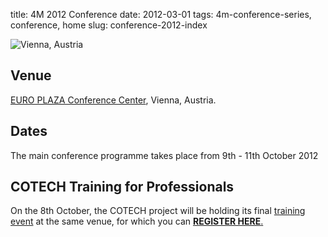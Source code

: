title: 4M 2012 Conference
date: 2012-03-01
tags: 4m-conference-series, conference, home
slug: conference-2012-index

![Vienna, Austria](/images/wien_stephansdom_karlskirche.jpg)

##  Venue

[EURO PLAZA Conference Center](http://www.europlaza.at/jart/prj3/euro_pl/website.jart?rel=en&content-id=1155914559700&reserve-mode=active), Vienna, Austria.
<!--break-->
##  Dates

The main conference programme takes place from 9th - 11th October 2012  
  
##  COTECH Training for Professionals

On the 8th October, the COTECH project will be holding its final [training event](/event/Training-Professionals) at the same venue, for which you can [**REGISTER HERE**.](http://www.inscription-facile.com/events/register/pIwLKBz0jhP3wBSnZIqc)